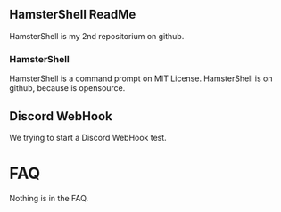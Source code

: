 ## HamsterShell ReadMe
HamsterShell is my 2nd repositorium on github.
### HamsterShell
HamsterShell is a command prompt on MIT License.
HamsterShell is on github, because is opensource.
## Discord WebHook 
We trying to start a Discord WebHook test.
# FAQ
Nothing is in the FAQ.
